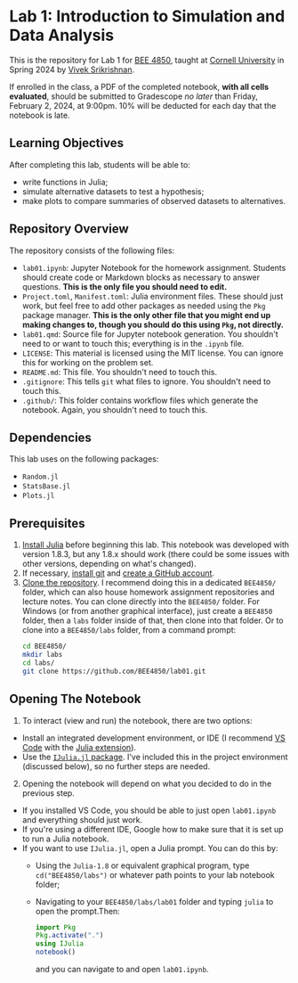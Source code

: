 # Lab 1: Introduction to Simulation and Data Analysis

This is the repository for Lab 1 for [BEE 4850](https://viveks.me/simulation-data-analysis), taught at [Cornell University](https://cornell.edu) in Spring 2024 by [Vivek Srikrishnan](https://viveks.me).

If enrolled in the class, a PDF of the completed notebook, **with all cells evaluated**, should be submitted to Gradescope *no later* than Friday, February 2, 2024, at 9:00pm. 10% will be deducted for each day that the notebook is late.

## Learning Objectives

After completing this lab, students will be able to:

- write functions in Julia;
- simulate alternative datasets to test a hypothesis;
- make plots to compare summaries of observed datasets to alternatives.


## Repository Overview

The repository consists of the following files:

- `lab01.ipynb`: Jupyter Notebook for the homework assignment. Students should create code or Markdown blocks as necessary to answer questions. **This is the only file you should need to edit.**
- `Project.toml`, `Manifest.toml`: Julia environment files. These should just work, but feel free to add other packages as needed using the `Pkg` package manager. **This is the only other file that you might end up making changes to, though you should do this using `Pkg`, not directly.**
- `lab01.qmd`: Source file for Jupyter notebook generation. You shouldn't need to or want to touch this; everything is in the `.ipynb` file.
- `LICENSE`: This material is licensed using the MIT license. You can ignore this for working on the problem set.
- `README.md`: This file. You shouldn't need to touch this.
- `.gitignore`: This tells `git` what files to ignore. You shouldn't need to touch this.
- `.github/`: This folder contains workflow files which generate the notebook. Again, you shouldn't need to touch this.

## Dependencies

This lab uses on the following packages:

- `Random.jl`
- `StatsBase.jl`
- `Plots.jl`

## Prerequisites

1. [Install Julia](https://julialang.org/downloads/) before beginning this lab. This notebook was developed with version 1.8.3, but any 1.8.x should work (there could be some issues with other versions, depending on what's changed).
2. If necessary, [install git](https://happygitwithr.com/install-git.html) and [create a GitHub account](https://github.com). 
3. [Clone the repository](https://docs.github.com/en/repositories/creating-and-managing-repositories/cloning-a-repository). I recommend doing this in a dedicated `BEE4850/` folder, which can also house homework assignment repositories and lecture notes. You can clone directly into the `BEE4850/` folder.   For Windows (or from another graphical interface), just create a `BEE4850` folder, then a `labs` folder inside of that, then clone into that folder. Or to clone into a `BEE4850/labs` folder, from a command prompt:
    ```bash
    cd BEE4850/
    mkdir labs
    cd labs/
    git clone https://github.com/BEE4850/lab01.git
    ```

## Opening The Notebook

1. To interact (view and run) the notebook, there are two options:
  - Install an integrated development environment, or IDE (I recommend [VS Code](https://code.visualstudio.com/) with the [Julia extension](https://marketplace.visualstudio.com/items?itemName=julialang.language-julia)). 
  - Use the [`IJulia.jl` package](https://github.com/JuliaLang/IJulia.jl). I've included this in the project environment (discussed below), so no further steps are needed.  
2. Opening the notebook will depend on what you decided to do in the previous step. 
  - If you installed VS Code, you should be able to just open `lab01.ipynb` and everything should just work. 
  - If you're using a different IDE, Google how to make sure that it is set up to run a Julia notebook.
  - If you want to use `IJulia.jl`, open a Julia prompt. You can do this by:
    - Using the `Julia-1.8` or equivalent graphical program, type `cd("BEE4850/labs")` or whatever path points to your lab notebook folder;
    - Navigating to your `BEE4850/labs/lab01` folder and typing `julia` to open the prompt.Then:
    
      ```julia
      import Pkg
      Pkg.activate(".")
      using IJulia
      notebook()
      ```
      and you can navigate to and open `lab01.ipynb`.

